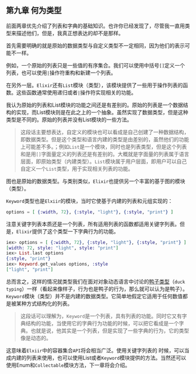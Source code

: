 
## 第九章 何为类型


前面两章优先介绍了列表和字典的基础知识。也许你已经发现了，尽管我一直用类型来描述他们，但是，我真正想表达的却不是那样。

首先需要明确的就是原始的数据类型与自定义类型不一定相同，因为他们的表示可能不一样。

例如，一个原始的列表只是一些值的有序集合。我们可以使用中括号`[]`定义一个列表，也可以使用`|`操作符重构和新建一个列表。

在另外一层。`Elixir`还有`List`模块（类型），该模块提供了一些用于操作列表的函数。这些函数通常使用递归或者`|`操作符实现相关的功能。

我认为原始的列表和List模块的功能之间还是有差别的。原始的列表是一个数据结构的实现，而List模块则是在此之上的一个抽象。虽然实现了数据类型，但是这种类型是不同的。原始的列表并没有List模块的一些方法。

> 这段话主要想表达，自定义的模块也可以看成是自己创建了一种数据结构，即数据类型。但是这个类型和语言内建的类型是由差别的，虽然他们的功能上可能差不多。；例如`List`是一个模块，同时也是列表类型，但是这个列表和是用`[]`字面量定义的列表还是有差别的。大概就是字面量的列表属于语言层面，即原始类型（内建类型）。`List`模块属于用户层面，即用户可以自己自定义一个`List`类型，用于实现相关列表的功能。

图也是原始的数据类型。与类别类似，`Elixir`也提供另一个丰富的基于图的模块（类型）。

`Keyword`类型也是`Elxiir`的模块，当时它使基于内建的列表和元组实现的：

```elixir
options = [ {:width, 72}, {:style, "light"}, {:style, "print"} ]
```
注意关键字列表本质还是一个列表，所有适用列表的函数都适用关键字列表。但是，`Elixir`提供了这个类型一下字典行为的功能。

```elixir
iex> options = [ {:width, 72}, {:style, "light"}, {:style, "print"} ]
[width: 72, style: "light", style: "print"]
iex> List.last options
{:style, "print"}
iex> Keyword.get_values options, :style
["light", "print"]
```

总而言之，这样的情况就类型我们在面对对象动态语言中讨论的[鸭子类型](http://en.wikipedia.org/wiki/Duck_typing)（`duck typing`）一样（看起来像样子，行为也是鸭子的行为，那么就可以认为是鸭子）。`Keyword`模块（类型）并不是内建的数据类型。它简单地假定它适用于任何数值都是被某种方式结构化的列表。

> 这段话可以理解为，`Keyword`是一个列表，具有列表的功能。同时它又有字典结构的功能，当使用它的字典行为功能的时候，可以把它看成是一个字典。也就是说，他其实是一个列表，但是实现了一些字典的行为，它的类型像是动态的。


这意味着`Elxiir`中的容器集合`API`将会相当广泛。使用关键字列表的 时候，可以当成内建的列表来使用，也可以使用List或者`Keyword`模块提供的方法。当然还可以使用Enum和`Collectable`模块方法，下一章将会介绍。
